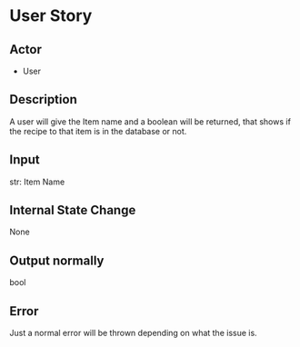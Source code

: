 # User Story

## Actor
- User

## Description
A user will give the Item name and a boolean will be returned, that shows if the recipe to that item is in the database or not.

## Input
str: Item Name

## Internal State Change
None

## Output normally
bool

## Error
Just a normal error will be thrown depending on what the issue is.

